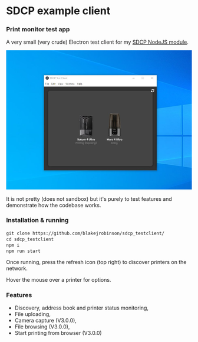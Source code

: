 # SDCP example client

### Print monitor test app
A very small (very crude) Electron test client for my [SDCP NodeJS module](https://www.npmjs.com/package/sdcp). 

![Screenshot](./README.jpg)

It is not pretty (does not sandbox) but it's purely to test features and demonstrate how the codebase works.

### Installation & running
```
git clone https://github.com/blakejrobinson/sdcp_testclient/
cd sdcp_testclient
npm i
npm run start
```

Once running, press the refresh icon (top right) to discover printers on the network.

Hover the mouse over a printer for options.

### Features

- Discovery, address book and printer status monitoring,
- File uploading,
- Camera capture (V3.0.0),
- File browsing (V3.0.0),
- Start printing from browser (V3.0.0)
